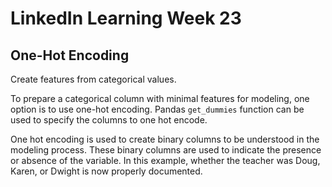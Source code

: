 # LinkedIn Learning Week 23

## One-Hot Encoding

Create features from categorical values. 

To prepare a categorical column with minimal features for modeling, one option is to use one-hot encoding. Pandas <code>get_dummies</code> function can be used to specify the columns to one hot encode.

One hot encoding is used to create binary columns to be understood in the modeling process. These binary columns are used to indicate the presence or absence of the variable. In this example, whether the teacher was Doug, Karen, or Dwight is now properly documented. 